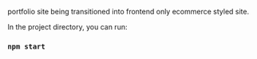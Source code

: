 portfolio site being transitioned into frontend only ecommerce styled site.

In the project directory, you can run:

### `npm start`

